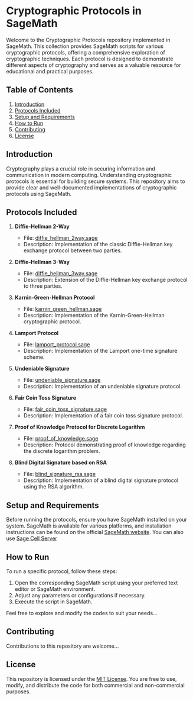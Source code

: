 # Cryptographic Protocols in SageMath

Welcome to the Cryptographic Protocols repository implemented in SageMath. This collection provides SageMath scripts for various cryptographic protocols, offering a comprehensive exploration of cryptographic techniques. Each protocol is designed to demonstrate different aspects of cryptography and serves as a valuable resource for educational and practical purposes.

## Table of Contents

1. [Introduction](#introduction)
2. [Protocols Included](#protocols-included)
3. [Setup and Requirements](#setup-and-requirements)
4. [How to Run](#how-to-run)
5. [Contributing](#contributing)
6. [License](#license)

## Introduction

Cryptography plays a crucial role in securing information and communication in modern computing. Understanding cryptographic protocols is essential for building secure systems. This repository aims to provide clear and well-documented implementations of cryptographic protocols using SageMath.

## Protocols Included

1. **Diffie-Hellman 2-Way**
    - File: [diffie_hellman_2way.sage](./diffie_hellman_2way.sage)
    - Description: Implementation of the classic Diffie-Hellman key exchange protocol between two parties.
  
2. **Diffie-Hellman 3-Way**
    - File: [diffie_hellman_3way.sage](./diffie_hellman_3way.sage)
    - Description: Extension of the Diffie-Hellman key exchange protocol to three parties.

3. **Karnin-Green-Hellman Protocol**
    - File: [karnin_green_hellman.sage](./karnin_green_hellman.sage)
    - Description: Implementation of the Karnin-Green-Hellman cryptographic protocol.

4. **Lamport Protocol**
    - File: [lamport_protocol.sage](./lamport_protocol.sage)
    - Description: Implementation of the Lamport one-time signature scheme.

5. **Undeniable Signature**
    - File: [undeniable_signature.sage](./undeniable_signature.sage)
    - Description: Implementation of an undeniable signature protocol.

6. **Fair Coin Toss Signature**
    - File: [fair_coin_toss_signature.sage](./fair_coin_toss_signature.sage)
    - Description: Implementation of a fair coin toss signature protocol.
  
7. **Proof of Knowledge Protocol for Discrete Logarithm**
    - File: [proof_of_knowledge.sage](./dlog_knowledge_proof.sage)
    - Description: Protocol demonstrating proof of knowledge regarding the discrete logarithm problem.
  
8. **Blind Digital Signature based on RSA**
    - File: [blind_signature_rsa.sage](./blind_dsa_based_on_rsa.sage)
    - Description: Implementation of a blind digital signature protocol using the RSA algorithm.

## Setup and Requirements

Before running the protocols, ensure you have SageMath installed on your system. SageMath is available for various platforms, and installation instructions can be found on the official [SageMath website](https://www.sagemath.org/download.html). You can also use [Sage Cell Server](https://sagecell.sagemath.org/)

## How to Run

To run a specific protocol, follow these steps:

1. Open the corresponding SageMath script using your preferred text editor or SageMath environment.
2. Adjust any parameters or configurations if necessary.
3. Execute the script in SageMath.

Feel free to explore and modify the codes to suit your needs...

## Contributing
Contributions to this repository are welcome...

## License
This repository is licensed under the [MIT License](./LICENSE). You are free to use, modify, and distribute the code for both commercial and non-commercial purposes.
